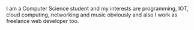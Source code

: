 I am a Computer Science student and my interests are programming, IOT, cloud computing, networking and music obviously and also I work as freelance web developer too.
